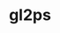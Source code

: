 ---
title: "gl2ps"
layout: cache
categories: [package, develop]
meta: {"versions": ["1.4.2"], "compilers": ["gcc@=11.1.0", "gcc@=11.4.0"], "oss": ["ubuntu20.04", "ubuntu22.04"], "platforms": ["linux"], "targets": ["x86_64_v3"], "stacks": ["data-vis-sdk", "e4s", "root"], "num_specs": 13, "num_specs_by_stack": {"root": 13, "data-vis-sdk": 7, "e4s": 6}}
spec_details: [{"hash": "b2lsaje6v5dfndpnmqe7yzxpzfprzm5z", "compiler": "gcc@=11.1.0", "versions": ["1.4.2"], "os": "ubuntu20.04", "platform": "linux", "target": "x86_64_v3", "variants": ["build_system=cmake", "build_type=Release", "~doc", "generator=make", "~ipo", "+png", "+zlib"], "stacks": ["root", "data-vis-sdk"], "size": "-", "tarball": "https://binaries.spack.io/develop/build_cache/linux-ubuntu20.04-x86_64_v3/gcc-11.1.0/gl2ps-1.4.2/linux-ubuntu20.04-x86_64_v3-gcc-11.1.0-gl2ps-1.4.2-b2lsaje6v5dfndpnmqe7yzxpzfprzm5z.spack"}, {"hash": "ieq33jnfyhou4tpl43lfth2ha23n6ard", "compiler": "gcc@=11.1.0", "versions": ["1.4.2"], "os": "ubuntu20.04", "platform": "linux", "target": "x86_64_v3", "variants": ["build_system=cmake", "build_type=Release", "~doc", "generator=make", "~ipo", "+png", "+zlib"], "stacks": ["root", "data-vis-sdk"], "size": "-", "tarball": "https://binaries.spack.io/develop/build_cache/linux-ubuntu20.04-x86_64_v3/gcc-11.1.0/gl2ps-1.4.2/linux-ubuntu20.04-x86_64_v3-gcc-11.1.0-gl2ps-1.4.2-ieq33jnfyhou4tpl43lfth2ha23n6ard.spack"}, {"hash": "42vm6o7jxpx4q4xvgp5wydvbouokw4gt", "compiler": "gcc@=11.1.0", "versions": ["1.4.2"], "os": "ubuntu20.04", "platform": "linux", "target": "x86_64_v3", "variants": ["build_system=cmake", "build_type=Release", "~doc", "generator=make", "~ipo", "+png", "+zlib"], "stacks": ["root", "data-vis-sdk"], "size": "-", "tarball": "https://binaries.spack.io/develop/build_cache/linux-ubuntu20.04-x86_64_v3/gcc-11.1.0/gl2ps-1.4.2/linux-ubuntu20.04-x86_64_v3-gcc-11.1.0-gl2ps-1.4.2-42vm6o7jxpx4q4xvgp5wydvbouokw4gt.spack"}, {"hash": "x7tues7uvtpjlbcygadf6gqtbhfq7viz", "compiler": "gcc@=11.1.0", "versions": ["1.4.2"], "os": "ubuntu20.04", "platform": "linux", "target": "x86_64_v3", "variants": ["build_system=cmake", "build_type=Release", "~doc", "generator=make", "~ipo", "+png", "+zlib"], "stacks": ["root", "data-vis-sdk"], "size": "-", "tarball": "https://binaries.spack.io/develop/build_cache/linux-ubuntu20.04-x86_64_v3/gcc-11.1.0/gl2ps-1.4.2/linux-ubuntu20.04-x86_64_v3-gcc-11.1.0-gl2ps-1.4.2-x7tues7uvtpjlbcygadf6gqtbhfq7viz.spack"}, {"hash": "of5up2segprfxul2ldmtiqup767b7wt6", "compiler": "gcc@=11.1.0", "versions": ["1.4.2"], "os": "ubuntu20.04", "platform": "linux", "target": "x86_64_v3", "variants": ["build_system=cmake", "build_type=Release", "~doc", "generator=make", "~ipo", "+png", "+zlib"], "stacks": ["root", "data-vis-sdk"], "size": "-", "tarball": "https://binaries.spack.io/develop/build_cache/linux-ubuntu20.04-x86_64_v3/gcc-11.1.0/gl2ps-1.4.2/linux-ubuntu20.04-x86_64_v3-gcc-11.1.0-gl2ps-1.4.2-of5up2segprfxul2ldmtiqup767b7wt6.spack"}, {"hash": "dpp3kdqvpel5laxvck2u6xo6u76jw3lg", "compiler": "gcc@=11.1.0", "versions": ["1.4.2"], "os": "ubuntu20.04", "platform": "linux", "target": "x86_64_v3", "variants": ["build_system=cmake", "build_type=Release", "~doc", "generator=make", "~ipo", "+png", "+zlib"], "stacks": ["root", "data-vis-sdk"], "size": "-", "tarball": "https://binaries.spack.io/develop/build_cache/linux-ubuntu20.04-x86_64_v3/gcc-11.1.0/gl2ps-1.4.2/linux-ubuntu20.04-x86_64_v3-gcc-11.1.0-gl2ps-1.4.2-dpp3kdqvpel5laxvck2u6xo6u76jw3lg.spack"}, {"hash": "otxknndwbofp437i33l5u4sskzd5r5hr", "compiler": "gcc@=11.1.0", "versions": ["1.4.2"], "os": "ubuntu20.04", "platform": "linux", "target": "x86_64_v3", "variants": ["build_system=cmake", "build_type=Release", "~doc", "generator=make", "~ipo", "+png", "+zlib"], "stacks": ["root", "data-vis-sdk"], "size": "-", "tarball": "https://binaries.spack.io/develop/build_cache/linux-ubuntu20.04-x86_64_v3/gcc-11.1.0/gl2ps-1.4.2/linux-ubuntu20.04-x86_64_v3-gcc-11.1.0-gl2ps-1.4.2-otxknndwbofp437i33l5u4sskzd5r5hr.spack"}, {"hash": "mqjuy4kqeozrgb2y6m75pultnq64g5wn", "compiler": "gcc@=11.4.0", "versions": ["1.4.2"], "os": "ubuntu22.04", "platform": "linux", "target": "x86_64_v3", "variants": ["build_system=cmake", "build_type=Release", "~doc", "generator=make", "~ipo", "+png", "+zlib"], "stacks": ["root", "e4s"], "size": "-", "tarball": "https://binaries.spack.io/develop/build_cache/linux-ubuntu22.04-x86_64_v3/gcc-11.4.0/gl2ps-1.4.2/linux-ubuntu22.04-x86_64_v3-gcc-11.4.0-gl2ps-1.4.2-mqjuy4kqeozrgb2y6m75pultnq64g5wn.spack"}, {"hash": "f6prxthuzm4bxbolkh5vzr2odhetwl3i", "compiler": "gcc@=11.4.0", "versions": ["1.4.2"], "os": "ubuntu22.04", "platform": "linux", "target": "x86_64_v3", "variants": ["build_system=cmake", "build_type=Release", "~doc", "generator=make", "~ipo", "+png", "+zlib"], "stacks": ["root", "e4s"], "size": "-", "tarball": "https://binaries.spack.io/develop/build_cache/linux-ubuntu22.04-x86_64_v3/gcc-11.4.0/gl2ps-1.4.2/linux-ubuntu22.04-x86_64_v3-gcc-11.4.0-gl2ps-1.4.2-f6prxthuzm4bxbolkh5vzr2odhetwl3i.spack"}, {"hash": "bn527jplqk4lzaedmyymdte674jn3kqy", "compiler": "gcc@=11.4.0", "versions": ["1.4.2"], "os": "ubuntu22.04", "platform": "linux", "target": "x86_64_v3", "variants": ["build_system=cmake", "build_type=Release", "~doc", "generator=make", "~ipo", "+png", "+zlib"], "stacks": ["root", "e4s"], "size": "-", "tarball": "https://binaries.spack.io/develop/build_cache/linux-ubuntu22.04-x86_64_v3/gcc-11.4.0/gl2ps-1.4.2/linux-ubuntu22.04-x86_64_v3-gcc-11.4.0-gl2ps-1.4.2-bn527jplqk4lzaedmyymdte674jn3kqy.spack"}, {"hash": "lqctpv3mmuwhfukehenezeknz2ybfwgz", "compiler": "gcc@=11.4.0", "versions": ["1.4.2"], "os": "ubuntu22.04", "platform": "linux", "target": "x86_64_v3", "variants": ["build_system=cmake", "build_type=Release", "~doc", "generator=make", "~ipo", "+png", "+zlib"], "stacks": ["root", "e4s"], "size": "-", "tarball": "https://binaries.spack.io/develop/build_cache/linux-ubuntu22.04-x86_64_v3/gcc-11.4.0/gl2ps-1.4.2/linux-ubuntu22.04-x86_64_v3-gcc-11.4.0-gl2ps-1.4.2-lqctpv3mmuwhfukehenezeknz2ybfwgz.spack"}, {"hash": "q26oik7c256f2mgxh2oxfnhczehtcq3j", "compiler": "gcc@=11.4.0", "versions": ["1.4.2"], "os": "ubuntu22.04", "platform": "linux", "target": "x86_64_v3", "variants": ["build_system=cmake", "build_type=Release", "~doc", "generator=make", "~ipo", "+png", "+zlib"], "stacks": ["root", "e4s"], "size": "-", "tarball": "https://binaries.spack.io/develop/build_cache/linux-ubuntu22.04-x86_64_v3/gcc-11.4.0/gl2ps-1.4.2/linux-ubuntu22.04-x86_64_v3-gcc-11.4.0-gl2ps-1.4.2-q26oik7c256f2mgxh2oxfnhczehtcq3j.spack"}, {"hash": "hgx3lbqbkprkdd5qbjrz2nxdstihdnnc", "compiler": "gcc@=11.4.0", "versions": ["1.4.2"], "os": "ubuntu22.04", "platform": "linux", "target": "x86_64_v3", "variants": ["build_system=cmake", "build_type=Release", "~doc", "generator=make", "~ipo", "+png", "+zlib"], "stacks": ["root", "e4s"], "size": "-", "tarball": "https://binaries.spack.io/develop/build_cache/linux-ubuntu22.04-x86_64_v3/gcc-11.4.0/gl2ps-1.4.2/linux-ubuntu22.04-x86_64_v3-gcc-11.4.0-gl2ps-1.4.2-hgx3lbqbkprkdd5qbjrz2nxdstihdnnc.spack"}]
---
